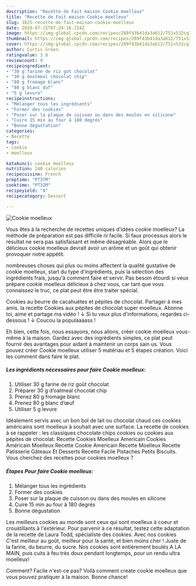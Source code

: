 ```yaml
---
description: "Recette de Fait maison Cookie moelleux"
title: "Recette de Fait maison Cookie moelleux"
slug: 1625-recette-de-fait-maison-cookie-moelleux
date: 2020-07-15T07:24:16.724Z
image: https://img-global.cpcdn.com/recipes/289f43b41da3a612/751x532cq70/cookie-moelleux-photo-principale-de-la-recette.jpg
thumbnail: https://img-global.cpcdn.com/recipes/289f43b41da3a612/751x532cq70/cookie-moelleux-photo-principale-de-la-recette.jpg
cover: https://img-global.cpcdn.com/recipes/289f43b41da3a612/751x532cq70/cookie-moelleux-photo-principale-de-la-recette.jpg
author: Curtis Green
ratingvalue: 3.8
reviewcount: 9
recipeingredient:
- "30 g farine de riz got chocolat"
- "30 g doatmeal chocolat chip"
- "80 g fromage blanc"
- "80 g blanc duf"
- "5 g levure"
recipeinstructions:
- "Mélanger tous les ingrédients"
- "Former des cookies"
- "Poser sur la plaque de cuisson ou dans des moules en silicone"
- "Cuire 15 min au four à 180 degrés"
- "Bonne dégustation"
categories:
- Recette
tags:
- cookie
- moelleux

katakunci: cookie moelleux 
nutrition: 240 calories
recipecuisine: French
preptime: "PT37M"
cooktime: "PT32M"
recipeyield: "4"
recipecategory: Dessert

---
```



![Cookie moelleux](https://img-global.cpcdn.com/recipes/289f43b41da3a612/751x532cq70/cookie-moelleux-photo-principale-de-la-recette.jpg)

Vous êtes à la recherche de recettes uniques d'idées cookie moelleux? La méthode de préparation est pas difficile ni facile. Si faux processus alors le résultat ne sera pas satisfaisant et même désagréable. Alors que le délicieux cookie moelleux devrait avoir un arôme et un goût qui obtenir provoquer notre appétit.

nombreuses choses qui plus ou moins affectent la qualité gustative de cookie moelleux, start du type d'ingrédients, puis la sélection des ingrédients frais, jusqu'à comment faire et servir. Pas besoin étourdi si veux prépare cookie moelleux délicieux à chez vous, car tant que vous connaissez le truc, ce plat peut être être traiter spécial.

Cookies au beurre de cacahuètes et pépites de chocolat. Partager à mes amis. la recette Cookies aux pépites de chocolat super moelleux. Abonne toi, aime et partage ma vidéo ! ↓ Si tu veux plus d&#39;informations, regardes ci-dessous ! ↓ Coucou la populaaaass !


Eh bien, cette fois, nous essayons, nous allons, créer cookie moelleux vous-même à la maison. Gardez avec des ingrédients simples, ce plat peut fournir des avantages pour aidant à maintenir un corps sain us. Vous pouvez créer Cookie moelleux utiliser 5 matériau et 5 étapes création. Voici les comment dans faire le plat.

<!--inarticleads1-->

##### Les ingrédients nécessaires pour faire Cookie moelleux:

1. Utiliser 30 g farine de riz goût chocolat
1. Préparer 30 g d’oatmeal chocolat chip
1. Prenez 80 g fromage blanc
1. Prenez 80 g blanc d’œuf
1. Utiliser 5 g levure


Idéalement servis avec un bon bol de lait ou chocolat chaud ces cookies américains sont moelleux à souhait avec une surface. La recette de cookies à se rappeler : les classiques chocolate chips cookies ou cookies aux pépites de chocolat. Recette Cookies Moelleux Americain Cookies Américain Moelleux Recette Cookie Americain Recette Moelleux Recette Patisserie Gâteaux Et Desserts Recette Facile Pistaches Petits Biscuits. Vous cherchez des recettes pour cookies moelleux ? 

<!--inarticleads2-->

##### Étapes Pour faire Cookie moelleux:

1. Mélanger tous les ingrédients
1. Former des cookies
1. Poser sur la plaque de cuisson ou dans des moules en silicone
1. Cuire 15 min au four à 180 degrés
1. Bonne dégustation


Les meilleurs cookies au monde sont ceux qui sont moelleux à coeur et croustillants à l&#39;extérieur. Pour parvenir à ce résultat, testez cette adaptation de la recette de Laura Todd, spécialiste des cookies. Avec nos cookies C&#39;est meilleur au goût, meilleur pour la santé, et bien moins cher ! Juste de la farine, du beurre, du sucre. Nos cookies sont entièrement boulés A LA MAIN, puis cuits à feu très doux pendant longtemps, pour un rendu ultra moelleux! 


Comment? Facile n'est-ce pas? Voilà comment create cookie moelleux que vous pouvez pratiquer à la maison. Bonne chance!
